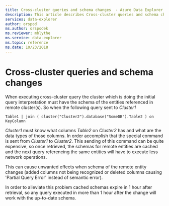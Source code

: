 ```yaml
---
title: Cross-cluster queries and schema changes  - Azure Data Explorer | Microsoft Docs
description: This article describes Cross-cluster queries and schema changes  in Azure Data Explorer.
services: data-explorer
author: orspod
ms.author: orspodek
ms.reviewer: mblythe
ms.service: data-explorer
ms.topic: reference
ms.date: 10/23/2018
---
```

# Cross-cluster queries and schema changes 

When executing cross-cluster query the cluster which is doing the initial query interpretation must have the schema of the entities referenced in remote cluster(s).
So when the following query sent to *Cluster1*

```kusto
Table1 | join ( cluster("Cluster2").database("SomeDB").Table2 ) on KeyColumn
``` 

*Cluster1* must know what columns *Table2* on *Cluster2* has and what are the data types of those columns. In order accomplish that the special command is sent from *Cluster1* to *Cluster2*.
This sending of this command can be quite expensive, so once retrieved, the schemas for remote entities are cached and the next query referencing the same entities will have to execute less network operations.

This can cause unwanted effects when schema of the remote entity changes (added columns not being recognized or deleted columns causing 'Partial Query Error' instead of semantic error).

In order to alleviate this problem cached schemas expire in 1 hour after retrieval, so any query executed in more than 1 hour after the change will work with the up-to-date schema.
